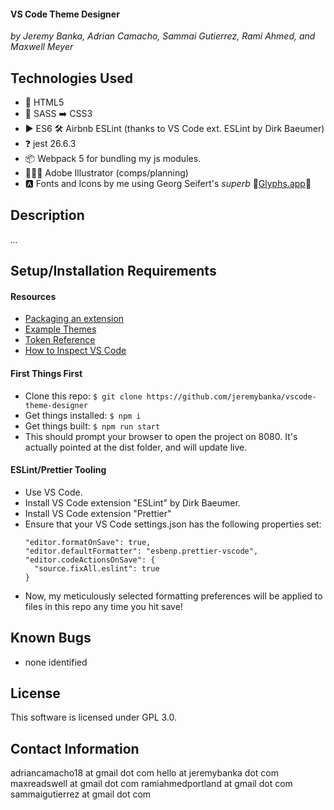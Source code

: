 #### VS Code Theme Designer

_by Jeremy Banka, Adrian Camacho, Sammai Gutierrez, Rami Ahmed, and Maxwell Meyer_

## Technologies Used

- 📄 HTML5
- 💅 SASS ➡️ CSS3
- ▶️ ES6 🛠 Airbnb ESLint (thanks to VS Code ext. ESLint by Dirk Baeumer)
- ❓ jest 26.6.3
- 📦 Webpack 5 for bundling my js modules.
- 👨🏻‍🎨 Adobe Illustrator (comps/planning)
- 🅰️ Fonts and Icons by me using Georg Seifert's _superb_ 💚[Glyphs.app](https://glyphsapp.com)💚

## Description

_..._

## Setup/Installation Requirements

#### Resources

- [Packaging an extension](https://code.visualstudio.com/api/working-with-extensions/publishing-extension)
- [Example Themes](https://github.com/jeremybanka/vscode_themes)
- [Token Reference](https://code.visualstudio.com/api/references/theme-color)
- [How to Inspect VS Code](https://code.visualstudio.com/api/language-extensions/syntax-highlight-guide#scope-inspector)

#### First Things First

- Clone this repo: `$ git clone https://github.com/jeremybanka/vscode-theme-designer`
- Get things installed: `$ npm i`
- Get things built: `$ npm run start`
- This should prompt your browser to open the project on 8080. It's actually pointed at the dist folder, and will update live.

#### ESLint/Prettier Tooling

- Use VS Code.
- Install VS Code extension "ESLint" by Dirk Baeumer.
- Install VS Code extension "Prettier"
- Ensure that your VS Code settings.json has the following properties set:
  ```
  "editor.formatOnSave": true,
  "editor.defaultFormatter": "esbenp.prettier-vscode",
  "editor.codeActionsOnSave": {
    "source.fixAll.eslint": true
  }
  ```
- Now, my meticulously selected formatting preferences will be applied to files in this repo any time you hit save!

## Known Bugs

- none identified

## License

This software is licensed under GPL 3.0.

## Contact Information

adriancamacho18 at gmail dot com
hello at jeremybanka dot com
maxreadswell at gmail dot com
ramiahmedportland at gmail dot com
sammaigutierrez at gmail dot com

